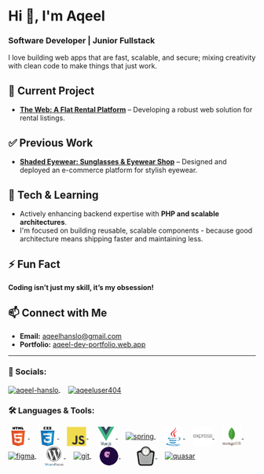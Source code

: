 <h1 align="left">Hi 👋, I'm Aqeel</h1>
<h3 align="left">Software Developer | Junior Fullstack </h3>

I love building web apps that are fast, scalable, and secure; mixing creativity with clean code to make things that just work.

## 🔭 Current Project  
- **[The Web: A Flat Rental Platform](https://github.com/aqeeluser404/the-web-express)** – Developing a robust web solution for rental listings.  

## ✅ Previous Work  
- **[Shaded Eyewear: Sunglasses & Eyewear Shop](https://github.com/aqeeluser404/shaded-eyewear-frontend)** – Designed and deployed an e-commerce platform for stylish eyewear.  

## 🚀 Tech & Learning  
- Actively enhancing backend expertise with **PHP and scalable architectures**.  
- I'm focused on building reusable, scalable components - because good architecture means shipping faster and maintaining less.

## ⚡ Fun Fact  
**Coding isn’t just my skill, it’s my obsession!**  

## 📫 Connect with Me  
- **Email:** aqeelhanslo@gmail.com  
- **Portfolio:** [aqeel-dev-portfolio.web.app](https://aqeel-dev-portfolio.web.app)  

<hr>

<h3 align="left">🔗 Socials:</h3>
<p align="left">
  <a href="https://linkedin.com/in/aqeel-hanslo" target="_blank">
    <img align="center" src="https://raw.githubusercontent.com/rahuldkjain/github-profile-readme-generator/master/src/images/icons/Social/linked-in-alt.svg" alt="aqeel-hanslo" height="30" width="40" />
  </a>&nbsp;&nbsp;&nbsp;
  <a href="https://instagram.com/aqeel__hanslo" target="_blank">
    <img align="center" src="https://raw.githubusercontent.com/rahuldkjain/github-profile-readme-generator/master/src/images/icons/Social/instagram.svg" alt="aqeeluser404" height="30" width="40" />
  </a>
</p>

<h3 align="left">🛠️ Languages & Tools:</h3>
<p align="left">
  <a href="https://www.w3.org/html/" target="_blank">
    <img align="center" src="https://raw.githubusercontent.com/devicons/devicon/master/icons/html5/html5-original-wordmark.svg" alt="html5" width="40" height="40"/>
  </a>&nbsp;&nbsp;&nbsp;
  <a href="https://www.w3schools.com/css/" target="_blank">
    <img align="center" src="https://raw.githubusercontent.com/devicons/devicon/master/icons/css3/css3-original-wordmark.svg" alt="css3" width="40" height="40"/>
  </a>&nbsp;&nbsp;&nbsp;
  <a href="https://developer.mozilla.org/en-US/docs/Web/JavaScript" target="_blank">
    <img align="center" src="https://raw.githubusercontent.com/devicons/devicon/master/icons/javascript/javascript-original.svg" alt="javascript" width="40" height="40"/>
  </a>&nbsp;&nbsp;&nbsp;
  <a href="https://vuejs.org/" target="_blank">
    <img align="center" src="https://raw.githubusercontent.com/devicons/devicon/master/icons/vuejs/vuejs-original-wordmark.svg" alt="vuejs" width="40" height="40"/>
  </a>&nbsp;&nbsp;&nbsp;
  <a href="https://spring.io/" target="_blank">
    <img align="center" src="https://www.vectorlogo.zone/logos/springio/springio-icon.svg" alt="spring" width="40" height="40"/>
  </a>&nbsp;&nbsp;&nbsp;
  <a href="https://www.java.com" target="_blank">
    <img align="center" src="https://raw.githubusercontent.com/devicons/devicon/master/icons/java/java-original.svg" alt="java" width="40" height="40"/>
  </a>&nbsp;&nbsp;&nbsp;
  <a href="https://expressjs.com" target="_blank">
    <img align="center" src="https://raw.githubusercontent.com/devicons/devicon/master/icons/express/express-original-wordmark.svg" alt="express" width="40" height="40"/>
  </a>&nbsp;&nbsp;&nbsp;
  <a href="https://www.mongodb.com/" target="_blank">
    <img align="center" src="https://raw.githubusercontent.com/devicons/devicon/master/icons/mongodb/mongodb-original-wordmark.svg" alt="mongodb" width="40" height="40"/>
  </a>&nbsp;&nbsp;&nbsp;
  <a href="https://www.figma.com/" target="_blank">
    <img align="center" src="https://www.vectorlogo.zone/logos/figma/figma-icon.svg" alt="figma" width="40" height="40"/>
  </a>&nbsp;&nbsp;&nbsp;
  <a href="https://wordpress.org/" target="_blank">
    <img align="center" src="https://raw.githubusercontent.com/devicons/devicon/master/icons/wordpress/wordpress-original.svg" alt="wordpress" width="40" height="40"/>
  </a>&nbsp;&nbsp;&nbsp;
  <a href="https://git-scm.com/" target="_blank">
    <img align="center" src="https://www.vectorlogo.zone/logos/git-scm/git-scm-icon.svg" alt="git" width="40" height="40"/>
  </a>&nbsp;&nbsp;&nbsp;
  <a href="https://www.adobe.com/products/aftereffects.html" target="_blank" style="margin-right: 15px;">
    <img align="center" src="https://raw.githubusercontent.com/devicons/devicon/master/icons/aftereffects/aftereffects-original.svg" alt="after effects" width="40" height="40"/>
  </a>&nbsp;&nbsp;&nbsp;
  <a href="https://www.slimframework.com/" target="_blank">
    <img align="center" src="https://raw.githubusercontent.com/devicons/devicon/master/icons/slim/slim-original.svg" alt="slim" width="40" height="40"/>
  </a>&nbsp;&nbsp;&nbsp;
  <a href="https://quasar.dev/" target="_blank">
    <img align="center" src="https://cdn.quasar.dev/logo/svg/quasar-logo.svg" alt="quasar" width="40" height="40"/>
  </a>
</p>
